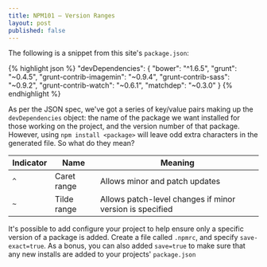 ```yaml
---
title: NPM101 – Version Ranges
layout: post
published: false
---
```


The following is a snippet from this site's `package.json`:

{% highlight json %}
  "devDependencies": {
    "bower": "^1.6.5",
    "grunt": "~0.4.5",
    "grunt-contrib-imagemin": "~0.9.4",
    "grunt-contrib-sass": "~0.9.2",
    "grunt-contrib-watch": "~0.6.1",
    "matchdep": "~0.3.0"
  }
{% endhighlight %}

As per the JSON spec, we've got a series of key/value pairs making up the `devDependencies` object: the name of the package we want installed for those working on the project, and the version number of that package. However, using `npm install <package>` will leave odd extra characters in the generated file. So what do they mean?

| Indicator | Name | Meaning |
| --- | --- | --- |
| `^` | Caret range | Allows minor and patch updates |
| `~` | Tilde range | Allows patch-level changes if minor version is specified |

It's possible to add configure your project to help ensure only a specific version of a package is added. Create a file called `.npmrc`, and specify `save-exact=true`. As a bonus, you can also added `save=true` to make sure that any new installs are added to your projects' `package.json`
